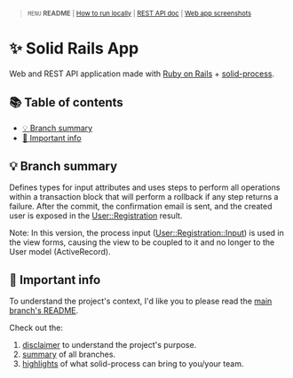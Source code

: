 <small>

> `MENU` **README** | [How to run locally](./docs/00_INSTALLATION.md) | [REST API doc](./docs/01_REST_API_DOC.md) | [Web app screenshots](./docs/02_WEB_APP_SCREENSHOTS.md)

</small>

# ✨ Solid Rails App <!-- omit in toc -->

Web and REST API application made with [Ruby on Rails](https://guides.rubyonrails.org/) + [solid-process](https://github.com/solid-process/solid-process).

## 📚 Table of contents <!-- omit in toc -->

- [💡 Branch summary](#-branch-summary)
- [📣 Important info](#-important-info)

## 💡 Branch summary

Defines types for input attributes and uses steps to perform all operations within a transaction block that will perform a rollback if any step returns a failure. After the commit, the confirmation email is sent, and the created user is exposed in the [User::Registration](https://github.com/solid-process/solid-rails-app/blob/solid-process-1/app/models/user/registration.rb) result.

Note: In this version, the process input ([User::Registration::Input](https://github.com/solid-process/solid-rails-app/blob/solid-process-1/app/controllers/web/guest/registrations_controller.rb#L6)) is used in the view forms, causing the view to be coupled to it and no longer to the User model (ActiveRecord).

## 📣 Important info

To understand the project's context, I'd like you to please read the [main branch's README](https://github.com/solid-process/solid-rails-app/tree/main?tab=readme-ov-file).

Check out the:
1. [disclaimer](https://github.com/solid-process/solid-rails-app/tree/main?tab=readme-ov-file#-disclaimer) to understand the project's purpose.
2. [summary](https://github.com/solid-process/solid-rails-app/tree/main?tab=readme-ov-file#-repository-branches) of all branches.
3. [highlights](https://github.com/solid-process/solid-rails-app/tree/main?tab=readme-ov-file#-highlights-of-what-solid-process-can-bring-to-youyour-team-) of what solid-process can bring to you/your team.
